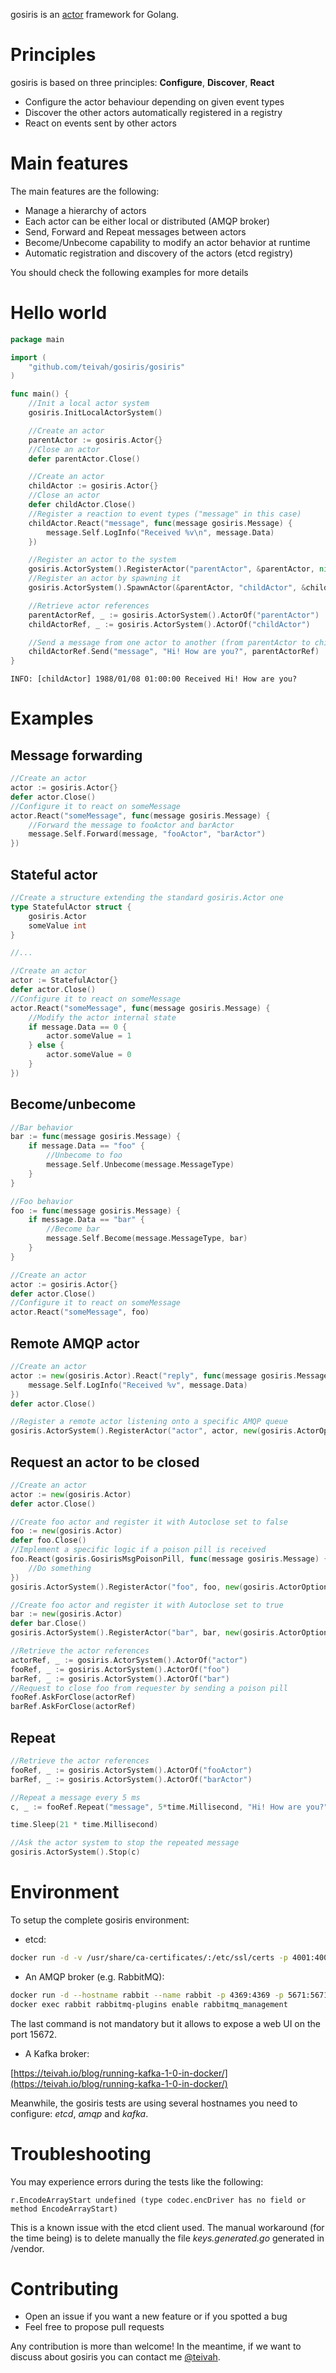 gosiris is an [actor](https://en.wikipedia.org/wiki/Actor_model) framework for Golang.

# Principles
gosiris is based on three principles: **Configure**, **Discover**, **React**
* Configure the actor behaviour depending on given event types
* Discover the other actors automatically registered in a registry
* React on events sent by other actors

# Main features

The main features are the following:
* Manage a hierarchy of actors
* Each actor can be either local or distributed (AMQP broker)
* Send, Forward and Repeat messages between actors
* Become/Unbecome capability to modify an actor behavior at runtime
* Automatic registration and discovery of the actors (etcd registry)

You should check the following examples for more details

# Hello world

```go
package main

import (
	"github.com/teivah/gosiris/gosiris"
)

func main() {
	//Init a local actor system
	gosiris.InitLocalActorSystem()

	//Create an actor
	parentActor := gosiris.Actor{}
	//Close an actor
	defer parentActor.Close()

	//Create an actor
	childActor := gosiris.Actor{}
	//Close an actor
	defer childActor.Close()
	//Register a reaction to event types ("message" in this case)
	childActor.React("message", func(message gosiris.Message) {
		message.Self.LogInfo("Received %v\n", message.Data)
	})

	//Register an actor to the system
	gosiris.ActorSystem().RegisterActor("parentActor", &parentActor, nil)
	//Register an actor by spawning it
	gosiris.ActorSystem().SpawnActor(&parentActor, "childActor", &childActor, nil)

	//Retrieve actor references
	parentActorRef, _ := gosiris.ActorSystem().ActorOf("parentActor")
	childActorRef, _ := gosiris.ActorSystem().ActorOf("childActor")

	//Send a message from one actor to another (from parentActor to childActor)
	childActorRef.Send("message", "Hi! How are you?", parentActorRef)
}
```

```
INFO: [childActor] 1988/01/08 01:00:00 Received Hi! How are you?
```

# Examples

## Message forwarding

```go
//Create an actor
actor := gosiris.Actor{}
defer actor.Close()
//Configure it to react on someMessage
actor.React("someMessage", func(message gosiris.Message) {
    //Forward the message to fooActor and barActor
    message.Self.Forward(message, "fooActor", "barActor")
})
```

## Stateful actor

```go
//Create a structure extending the standard gosiris.Actor one
type StatefulActor struct {
	gosiris.Actor
	someValue int
}

//...

//Create an actor
actor := StatefulActor{}
defer actor.Close()
//Configure it to react on someMessage
actor.React("someMessage", func(message gosiris.Message) {
    //Modify the actor internal state
    if message.Data == 0 {
        actor.someValue = 1
    } else {
        actor.someValue = 0
    }
})
```

## Become/unbecome

```go
//Bar behavior
bar := func(message gosiris.Message) {
    if message.Data == "foo" {
        //Unbecome to foo
        message.Self.Unbecome(message.MessageType)
    }
}

//Foo behavior
foo := func(message gosiris.Message) {
    if message.Data == "bar" {
        //Become bar
        message.Self.Become(message.MessageType, bar)
    }
}

//Create an actor
actor := gosiris.Actor{}
defer actor.Close()
//Configure it to react on someMessage
actor.React("someMessage", foo)
```

## Remote AMQP actor

```go
//Create an actor
actor := new(gosiris.Actor).React("reply", func(message gosiris.Message) {
    message.Self.LogInfo("Received %v", message.Data)
})
defer actor.Close()

//Register a remote actor listening onto a specific AMQP queue
gosiris.ActorSystem().RegisterActor("actor", actor, new(gosiris.ActorOptions).SetRemote(true).SetRemoteType("amqp").SetUrl("amqp://guest:guest@amqp:5672/").SetDestination("actor"))
```

## Request an actor to be closed

```go
//Create an actor
actor := new(gosiris.Actor)
defer actor.Close()

//Create foo actor and register it with Autoclose set to false
foo := new(gosiris.Actor)
defer foo.Close()
//Implement a specific logic if a poison pill is received
foo.React(gosiris.GosirisMsgPoisonPill, func(message gosiris.Message) {
    //Do something
})
gosiris.ActorSystem().RegisterActor("foo", foo, new(gosiris.ActorOptions).SetAutoclose(false))

//Create foo actor and register it with Autoclose set to true
bar := new(gosiris.Actor)
defer bar.Close()
gosiris.ActorSystem().RegisterActor("bar", bar, new(gosiris.ActorOptions).SetAutoclose(true))

//Retrieve the actor references
actorRef, _ := gosiris.ActorSystem().ActorOf("actor")
fooRef, _ := gosiris.ActorSystem().ActorOf("foo")
barRef, _ := gosiris.ActorSystem().ActorOf("bar")
//Request to close foo from requester by sending a poison pill
fooRef.AskForClose(actorRef)
barRef.AskForClose(actorRef)
```

## Repeat
```go
//Retrieve the actor references
fooRef, _ := gosiris.ActorSystem().ActorOf("fooActor")
barRef, _ := gosiris.ActorSystem().ActorOf("barActor")

//Repeat a message every 5 ms
c, _ := fooRef.Repeat("message", 5*time.Millisecond, "Hi! How are you?", barRef)

time.Sleep(21 * time.Millisecond)

//Ask the actor system to stop the repeated message
gosiris.ActorSystem().Stop(c)
```

# Environment

To setup the complete gosiris environment:
* etcd:

```bash
docker run -d -v /usr/share/ca-certificates/:/etc/ssl/certs -p 4001:4001 -p 2380:2380 -p 2379:2379 quay.io/coreos/etcd:v2.3.8 -name etcd0 -advertise-client-urls http://${HostIP}:2379,http://${HostIP}:4001 -listen-client-urls http://0.0.0.0:2379,http://0.0.0.0:4001 -initial-advertise-peer-urls http://${HostIP}:2380 -listen-peer-urls http://0.0.0.0:2380 -initial-cluster-token etcd-cluster-1 -initial-cluster etcd0=http://${HostIP}:2380 -initial-cluster-state new
```

* An AMQP broker (e.g. RabbitMQ):
 
```bash
docker run -d --hostname rabbit --name rabbit -p 4369:4369 -p 5671:5671 -p 5672:5672 -p 15672:15672 rabbitmq
docker exec rabbit rabbitmq-plugins enable rabbitmq_management
```

The last command is not mandatory but it allows to expose a web UI on the port 15672.

* A Kafka broker:

[https://teivah.io/blog/running-kafka-1-0-in-docker/](https://teivah.io/blog/running-kafka-1-0-in-docker/)

Meanwhile, the gosiris tests are using several hostnames you need to configure: _etcd_, _amqp_ and _kafka_.

# Troubleshooting

You may experience errors during the tests like the following:
```
r.EncodeArrayStart undefined (type codec.encDriver has no field or method EncodeArrayStart)
```

This is a known issue with the etcd client used. The manual workaround (for the time being) is to delete manually the file _keys.generated.go_ generated in /vendor. 

# Contributing

* Open an issue if you want a new feature or if you spotted a bug
* Feel free to propose pull requests

Any contribution is more than welcome! In the meantime, if we want to discuss about gosiris you can contact me [@teivah](https://twitter.com/teivah).